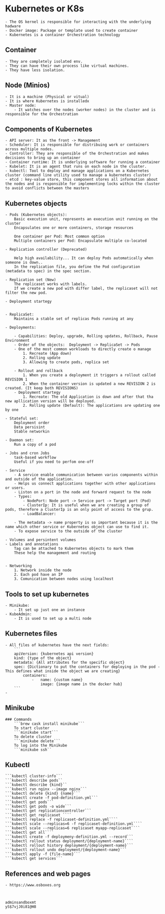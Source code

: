 # Kubernetes or K8s
    - The OS kernel is responsible for interacting with the underlying hadware 
    - Docker image: Package or template used to create container    
    - Kubernetes is a container Orchestration technology

## Container
    - They are completely isolated env.
    - They can have their own process like virtual machines.
    - They have less isolation.
 
 ## Node (Minios)
    - It is a machine (Physical or vitual)
    - It is where Kubernetes is installedx
    - Master node: 
        - It watches over the nodes (worker nodes) in the cluster and is responsible for the Orchestration

## Components of Kubernetes
    - API server: It as the front -> Management
    - Scheduler: It is responsible for distribuing work or containers across multiple nodes.
    - Controller: They are responsible of the Orchestration and makes decisions to bring up an container
    - Container runtime: It is underlying software for running a container
    - Kubelet: It is an agent that runs on each node in the cluster.
    - kubectl: Tool to deploy and manage applications on a Kubernetes cluster (command line utility used to manage a kubernetes cluster)
    - etcd : key-value store, this component stores all information about the nodes and is responsible for implementing locks within the cluster to avoid conflicts between the masters

## Kubernetes objects

    - Pods (Kubernetes objects): 
        Basic execution unit, represents an execution unit running on the cluster
        Encapsulates one or more containers, storage resources
        
        One container per Pod: Most common option
        Multiple containers per Pod: Encapsulate multiple co-located

    - Replication controller (Deprecated)
        
        Help high availability... It can deploy Pods automatically when someone is down..
        In the replication file, you define the Pod configuration (metadata to spec) in the spec section.
    
    - Replication set (New)
        The replicaset works with labels.
        If we create a new pod with differ label, the replicaset will not filter the new pod.

    - Deployment startegy
        

    - ReplicaSet:
        Maintains a stable set of replicas Pods running at any

    - Deployments:

        - Capabilities: Deploy, upgrade, Rolling updates, Rollback, Pause Environment
        - Order of the objects:  Deployment -> ReplicaSet -> Pods
        - One of the most common workloads to directly create o manage
            1. Recreate (App down)
            2. Rolling update
            3. Allowing to create pods, replica set

        - Rollout and rollback
            1. When you create a deployment it triggers a rollout called REVISION 1
            2. When the container version is updated a new REVISION 2 is created. (It keep both REVISIONS)
        - Deployment startegy
            1. Recreate: The old Application is down and after that tha new apllication version will be deployed.
            2. Rolling update (Default): The applications are updating one by one
    
    - Stateful set:
        Deployment order
        Data persisint
        Stable networkin

    - Daemon set:
        Run a copy of a pod
    
    - Jobs and cron Jobs    
        task-based workflow
        Useful if you need to perfom one-off

    - Service
        - A service enable communication between varios components within and outside of the application.
        - Helps us connect applications together with other applications or users.
        - Liston on a port in the node and forward request to the node
        - Types:
            - NodePort: Node port -> Service port -> Target port (Pod)
            - ClusterIp: It is useful when we are creating a group of pods, therefore a ClusterIp is an only point of access to the grup.
            - LoadBalancer: 

        - The metadata -> name property is so important because it is the name which other service or Kubernetes object can use to find it.
        - To expose service to the outside of the cluster

    - Volumes and persintent volumes
    - Labels and annotations
        Tag can be attached to Kubernetes objects to mark them
        These help the management and routing


    - Networking
        1. Network inside the node
        2. Each pod have an IP
        3. Comunication between nodes using localhost
    

## Tools to set up kubernetes
    - Minikube:
        - It set up just one an instance 
    - KubeAdmin:
        - It is used to set up a multi node

## Kubernetes files
    - All files of kubernetes have the next fields:
        ```
        apiVersion: {kubernetes api version}
        kind: {type of the object}
        metadata: {All attributes for the specific object}
        spec: {Dictionary to put the containers for deploying in the pod - This defines what inside the object we are creating}
            containers:
                -   name: {custom name}
                    image: {image name in the docker hub}
        ```
    -

## Minikube
    ### Commands
        ```brew cask install minikube```
        To start cluster
        ```minikube start```
        To delete cluster
        ```minikube delete```
        To log into the Minikube
        ```minikube ssh``

## Kubectl
    ```kubectl cluster-info```
    ```kubectl describe pods``
    ```kubectl describe {kind}``
    ```kubectl run nginx --image nginx```
    ```kubectl delete {kind} {name}```
    ```kubectl create -f pod-definition.yml```
    ```kubectl get pods```
    ```kubectl get pods -o wide```
    ```kubectl get replicationcontroller```
    ```kubectl get replicaset ````
    ```kubectl replace -f replicaset-definition.yml````
    ```kubectl scale --replicas=6 -f replicaset-definition.yml````
    ```kubectl scale --replicas=6 replicaset myapp-replicaset````
    ```kubectl get all````
    ```kubectl create -f deploymeny-definition.yml --record```
    ```kubectl rollout status deployment/{deployment-name}````
    ```kubectl rollout history deployment/{deployment-name}```
    ```kubectl rollout undo deployment/{deployment-name}```
    ```kubectl apply -f {file-name}```
    ```kubectl get services```


## References and web pages
    - https://www.osboxes.org



    adminsandboxmt
    yS$7vjJ0i81@H8